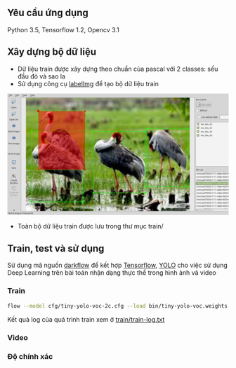 


## Yêu cầu ứng dụng
 Python 3.5, Tensorflow 1.2, Opencv 3.1

## Xây dựng bộ dữ liệu
- Dữ liệu train được xây dựng theo chuẩn của pascal với 2 classes: sếu đầu đỏ và sao la 
- Sử dụng công cụ [labelImg](https://github.com/tzutalin/labelImg) để tạo bộ dữ liệu train

 ![img](train_seu_dau_do.png)
- Toàn bộ dữ liệu train được lưu trong thư mục train/

## Train, test và sử dụng
Sử dụng mã nguồn [darkflow](https://github.com/thtrieu/darkflow) để kết hợp [Tensorflow](https://www.tensorflow.org/), [YOLO](https://pjreddie.com/darknet/yolo/) cho việc sử dụng Deep Learning trên bài toán nhận dạng thực thể trong hình ảnh và video

### Train

```bash
flow --model cfg/tiny-yolo-voc-2c.cfg --load bin/tiny-yolo-voc.weights --train --annotation train/Annotations --dataset train/Image
```
Kết quả log của quá trình train xem ở [train/train-log.txt](https://github.com/tuanemtv/uit-vra/blob/master/train/train-log.txt)

### Video

### Độ chính xác

 